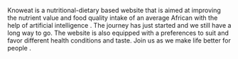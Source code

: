 Knoweat is a nutritional-dietary based website that is aimed at improving the nutrient value and food quality intake of an average African with the help of artificial intelligence .
The journey has just started and we still have a long way to go.
The website is also equipped with a preferences to suit and favor different health conditions and taste. 
Join us as we make life better for people .

